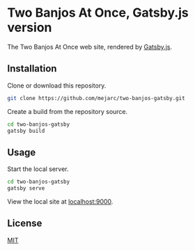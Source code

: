 # Two Banjos At Once, Gatsby.js version

The Two Banjos At Once web site, rendered by [Gatsby.js](https://https://www.gatsbyjs.org).

## Installation

Clone or download this repository.

```bash
git clone https://github.com/mejarc/two-banjos-gatsby.git
```

Create a build from the repository source.

```bash
cd two-banjos-gatsby
gatsby build
```
## Usage

Start the local server.
```bash
cd two-banjos-gatsby
gatsby serve
```
View the local site at [localhost:9000](http://localhost:9000).

## License
[MIT](https://choosealicense.com/licenses/mit/)